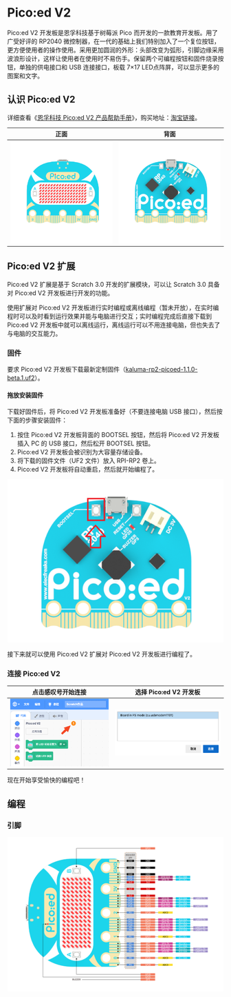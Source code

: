 # Pico:ed V2

Pico:ed V2 开发板是恩孚科技基于树莓派 Pico 而开发的一款教育开发板。用了广受好评的 RP2040 微控制器，在一代的基础上我们特别加入了一个复位按钮，更方便使用者的操作使用。采用更加圆润的外形：头部改变为弧形，引脚边缘采用波浪形设计，这样让使用者在使用时不易伤手。保留两个可编程按钮和固件烧录按钮，单独的供电接口和 USB 连接接口，板载 7×17 LED点阵屏，可以显示更多的图案和文字。

## 认识 Pico:ed V2

详细查看《[恩孚科技 Pico:ed V2 产品帮助手册](http://wiki.elecfreaks.com/pico/picoed/meet-pico-ed-v2/)》，购买地址：[淘宝链接](https://item.taobao.com/item.htm?id=680221594556)。

| 正面 | 背面 |
| :---: | :---: |
| ![正面](./imgs/front.png) | ![背面](./imgs/back.png) |

## Pico:ed V2 扩展

Pico:ed V2 扩展是基于 Scratch 3.0 开发的扩展模块，可以让 Scratch 3.0 具备对 Pico:ed V2 开发板进行开发的功能。

使用扩展对 Pico:ed V2 开发板进行实时编程或离线编程（暂未开放），在实时编程时可以及时看到运行效果并能与电脑进行交互；实时编程完成后直接下载到 Pico:ed V2 开发板中就可以离线运行，离线运行可以不用连接电脑，但也失去了与电脑的交互能力。

### 固件

要求 Pico:ed V2 开发板下载最新定制固件（[kaluma-rp2-picoed-1.1.0-beta.1.uf2](./firmware/kaluma-rp2-picoed-1.1.0-beta.1.uf2)）。

#### 拖放安装固件

下载好固件后，将 Pico:ed V2 开发板准备好（不要连接电脑 USB 接口），然后按下面的步骤安装固件：

1. 按住 Pico:ed V2 开发板背面的 BOOTSEL 按钮，然后将 Pico:ed V2 开发板插入 PC 的 USB 接口，然后松开 BOOTSEL 按钮。
2. Pico:ed V2 开发板会被识别为大容量存储设备。
3. 将下载的固件文件（UF2 文件）放入 RPI-RP2 卷上。
4. Pico:ed V2 开发板将自动重启，然后就开始编程了。

![BOOTSET 按钮](./imgs/bootset.png)

接下来就可以使用 Pico:ed V2 扩展对 Pico:ed V2 开发板进行编程了。

### 连接 Pico:ed V2

| 点击感叹号开始连接 | 选择 Pico:ed V2 开发板 |
| :---: | :---: |
| ![连接](./imgs/connect.png) | ![选择](./imgs/choose.png) |

现在开始享受愉快的编程吧！

## 编程

### 引脚

![引脚](./imgs/pinout.png)
